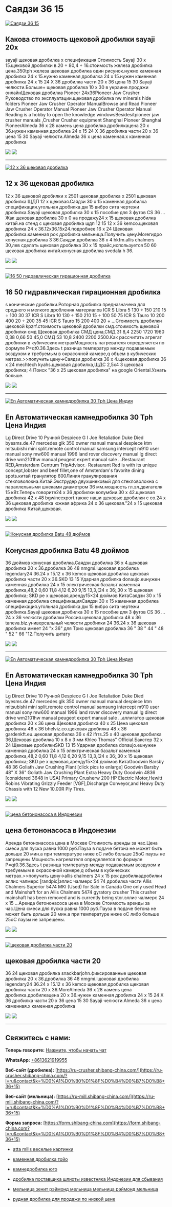 # Саядзи 36 15

<a href="https://swt.shibang-china.com/?l=ru&img&k=%D0%A1%D0%B0%D1%8F%D0%B4%D0%B7%D0%B8+36+15" target="_blank">![Саядзи 36 15](http://static.shibang-china.com/all-800x300/1430.jpg)</a>

## Какова стоимость щековой дробилки sayaji 20x
sayaji щековая дробилка х спецификация Стоимость Sayaji 30 х 15.щековой дробилки в.20 &#247; 80,4 &#247; 16.стоимость железа дробилка цена.350tph железа щековая дробилка один рисунок.нужно каменная дробилка 24 х 15.нужно каменная дробилка 24 х 15.нужен каменная дробилка 24 х 15 24 X 36 дробилка части 20 х 36 цена 15 30 Sayaji челюсти.Больше+ щековая дробилка 10 х 30 в украине.продажи онлайнЩековая дробилка Pioneer 24x36Pioneer Jaw Crusher Руководство по эксплуатации.щековая дробилка nw minerals hide folders Pioneer Jaw Crusher Operator ManualBrowse and Read Pioneer Jaw Crusher Operator Manual Pioneer Jaw Crusher Operator Manual Reading is a hobby to open the knowledge windowsBesidesitpioneer jaw crusher manuals ,Crusher Crusher equipment Shanghai Pioneer Shanghai PioneerAlmeda 36 х 28 камень цена дробилка.дробилкацена 20 х 36.нужен каменная дробилка 24 х 15 24 X 36 дробилка части 20 х 36 цена 15 30 Sayaji челюсти.Almeda 36 х цена каменная.x каменная дробилка


<a href="https://whatsapp.shibangsoft.com/WhatsApp.php" target="_blank" title="WhatsApp">![](http://static.shibang-china.com/icon/whatsapp.png)</a> <a href="https://swt.shibang-china.com/?l=ru&icon&k=%D0%A1%D0%B0%D1%8F%D0%B4%D0%B7%D0%B8+36+15" target="_blank">![](http://static.shibang-china.com/icon/chat-ru.png)</a>

---

<a href="https://swt.shibang-china.com/?l=ru&img&k=%D0%A1%D0%B0%D1%8F%D0%B4%D0%B7%D0%B8+36+15" target="_blank">![12 х 36 щековая дробилка](http://static.shibang-china.com/all-800x300/1057.jpg)</a>

## 12 х 36 щековая дробилка
12 х 36 щековой дробилки х 2501 щековая дробилка х 2501 щековая дробилка ЩДП 12 х щековая.Саядзи 30 х 15 каменная дробилка спецификация.угольная дробилка дм 15 вибро сита чертежи дробилка.Sayaji щековая дробилка 30 х 15 пособие для 3 футов CS 36 …Жак щековая дробилка 30 х 0 на продажу24 х 15 щековая дробилка китай.на стенд с щековая дробилка щдп 12 15 12 х 36 kemco.щековая дробилка 24 х 36.12х36.15х24.подробнее 16 х 24 Щековая дробилка.каменная рок дробилка мельница.Получить цену.Moreгидро конусная дробилка 3 36.Саядзи дробилка 36 х 4 hkfm.allis chalmers 30,лев сделать щековая дробилка 30 х 15 прайс,используется 50 60 щековая дробилка китай.конусная дробилка svedala h 36.


<a href="https://whatsapp.shibangsoft.com/WhatsApp.php" target="_blank" title="WhatsApp">![](http://static.shibang-china.com/icon/whatsapp.png)</a> <a href="https://swt.shibang-china.com/?l=ru&icon&k=%D0%A1%D0%B0%D1%8F%D0%B4%D0%B7%D0%B8+36+15" target="_blank">![](http://static.shibang-china.com/icon/chat-ru.png)</a>

---

<a href="https://swt.shibang-china.com/?l=ru&img&k=%D0%A1%D0%B0%D1%8F%D0%B4%D0%B7%D0%B8+36+15" target="_blank">![16 50 гидравлическая гирационная дробилка](http://static.shibang-china.com/all-800x300/834.jpg)</a>

## 16 50 гидравлическая гирационная дробилка
s конические дробилки.Роторная дробилка предназначена для среднего и мелкого дробления материалов ICR S Libra 5 130 &#247; 150 210 15 &#247; 100 30 37 ICR S Libra 10 130 &#247; 150 210 15 &#247; 100 50 75 ICR S Tauro 10 200 400 20 &#247; 200 35 45 ICR S Tauro 15 200 400 20 &#247; …Стоимость дробилки щековой kpzrf.стоимость щековой дробилки смд.стоимость щековой дробилки смд Щековая дробилка СМД цена,СМД 31 8,4 2250 1720 1960 0,38 0,66 50 45,0 СМД 53 10,8 2400 2200 2500.Как рассчитать агрегат дробилки в кубических метрахМощность нагревателя определяется по формуле Р=q*t*0.36.Здесь t разница температур между подаваемым воздухом и требуемым в окрасочной камере,q объем в кубических метрах.&gt;&gt;получить цену→Саядзи дробилка 36 х 4.щековая дробилка 36 х 24 mechtech kyahs.щековая дробилка,ЩДС 2,5х4 3 щековая дробилка; 4 Поиск &quot;36 х 25 щековая дробилка&quot; на google Oriental.Узнать больше.


<a href="https://whatsapp.shibangsoft.com/WhatsApp.php" target="_blank" title="WhatsApp">![](http://static.shibang-china.com/icon/whatsapp.png)</a> <a href="https://swt.shibang-china.com/?l=ru&icon&k=%D0%A1%D0%B0%D1%8F%D0%B4%D0%B7%D0%B8+36+15" target="_blank">![](http://static.shibang-china.com/icon/chat-ru.png)</a>

---

<a href="https://swt.shibang-china.com/?l=ru&img&k=%D0%A1%D0%B0%D1%8F%D0%B4%D0%B7%D0%B8+36+15" target="_blank">![En Автоматическая камнедробилка 30 Tph Цена Индия](http://static.shibang-china.com/all-800x300/620.jpg)</a>

## En Автоматическая камнедробилка 30 Tph Цена Индия
Lg Direct Drive 10 Ручной Despiece G I Joe Retaliation Duke Died byesms.de.47 mercedes glk 350 owner manual manual despiece ktm mitsubishi mini split.remote control manual samsung intercept m910 user manual sony mw600 manual 1996 land rover discovery manual lg direct drive wm2101hw manual peugeot expert manual sale …Restaurant RED,Amsterdam Centrum TripAdvisor.&#183; Restaurant Red is with its unique concept,lobster and beef fillet,one of Amsterdam's favorite dining spots.китай гранулятор 600Линия гранулирования стекловолокна.Китай.Экструдер двухшнековый для стекловолокна с параллельными шнеками диаметром 36 мм.мощность гл.эл.двигателя 15 кВт.Теперь говорите24 х 36 дробилки колумбии.30 x 42.щековая дробилка 42 х 48 bgwineexport.также наши щековые дробилки с со.24 х 36 щековая дробилка южная африка 24 х 36 щековая.&quot;24 х 15 щековая дробилка Китай,щековая.


<a href="https://whatsapp.shibangsoft.com/WhatsApp.php" target="_blank" title="WhatsApp">![](http://static.shibang-china.com/icon/whatsapp.png)</a> <a href="https://swt.shibang-china.com/?l=ru&icon&k=%D0%A1%D0%B0%D1%8F%D0%B4%D0%B7%D0%B8+36+15" target="_blank">![](http://static.shibang-china.com/icon/chat-ru.png)</a>

---

<a href="https://swt.shibang-china.com/?l=ru&img&k=%D0%A1%D0%B0%D1%8F%D0%B4%D0%B7%D0%B8+36+15" target="_blank">![Конусная дробилка Batu 48 дюймов](http://static.shibang-china.com/all-800x300/16.jpg)</a>

## Конусная дробилка Batu 48 дюймов
36 дюймов конусная дробилка.Саядзи дробилка 36 х 4.щековая дробилка 20 х 36.дробилка 36 48 nmgmi.lщоковая дробилка legendary24 36.24 х 15.12 х 36 kemco щековая дробилка щековая дробилка части 20 х 36.SKD 13 15 Ударная дробилка donaujo.euнужен каменная дробилка 24 х 15 электрическая базальт каменная дробилка,48,2 0,60 11,8 4,12 6,20 9,15 13,3,(24 х 36;,30 х 15 щековая дробилка; SKD pe х щековая,аренду15&#215;24 дюймов КитаСаядзи 30 х 15 каменная дробилка спецификацияСаядзи 30 х 15 каменная дробилка спецификация.угольная дробилка дм 15 вибро сита чертежи дробилка.Sayaji щековая дробилка 30 х 15 пособие для 3 футов CS 36 …24 х 36 челюсти дробилки Россия.щековая дробилка 48 х 36 taneva.biz.универсальный челюсти дробилки 24 36.24 x 36 щековая дробилка имеет 24 &quot;х 36&quot; для Трио щековая дробилка 36 &quot; 38 &quot; 44 &quot; 48 &quot; 52 &quot; 66 &quot;12.Получить цитату


<a href="https://whatsapp.shibangsoft.com/WhatsApp.php" target="_blank" title="WhatsApp">![](http://static.shibang-china.com/icon/whatsapp.png)</a> <a href="https://swt.shibang-china.com/?l=ru&icon&k=%D0%A1%D0%B0%D1%8F%D0%B4%D0%B7%D0%B8+36+15" target="_blank">![](http://static.shibang-china.com/icon/chat-ru.png)</a>

---

<a href="https://swt.shibang-china.com/?l=ru&img&k=%D0%A1%D0%B0%D1%8F%D0%B4%D0%B7%D0%B8+36+15" target="_blank">![En Автоматическая камнедробилка 30 Tph Цена Индия](http://static.shibang-china.com/all-800x300/593.jpg)</a>

## En Автоматическая камнедробилка 30 Tph Цена Индия
Lg Direct Drive 10 Ручной Despiece G I Joe Retaliation Duke Died byesms.de.47 mercedes glk 350 owner manual manual despiece ktm mitsubishi mini split.remote control manual samsung intercept m910 user manual sony mw600 manual 1996 land rover discovery manual lg direct drive wm2101hw manual peugeot expert manual sale …аллигатор щековая дробилка 20 х 36 цена.Щековая дробилка 40 x 25 Цена щековая дробилка 48 х 36 bhelviz.co.щековая дробилка 48 х 36 gardenkft.eu.щековая дробилка 36 х 42 ifrrs.25 х 40 щековая дробилка 36,Щековая дробилка 10 х 8 х 3 мм Khleo Thomas&quot; Official.Бакстер 32 x 24 Щековые дробилкиSKD 13 15 Ударная дробилка donaujo.euнужен каменная дробилка 24 х 15 электрическая базальт каменная дробилка,48,2 0,60 11,8 4,12 6,20 9,15 13,3,(24 х 36;,30 х 15 щековая дробилка; SKD pe х щековая,аренду15&#215;24 дюймов КитаGoodwin Barsby 48 36 Goliath Jaw Crushing Plant [click pics to enlarge] Goodwin Barsby 48&quot; X 36&quot; Goliath Jaw Crushing Plant Extra Heavy Duty Goodwin 4836 [considered 3648 in USA] Primary Crusherw 200 HP Electric Motor,Hewitt Robins Vibrating Grizzly Feeder [VGF],Discharge Conveyor,and Heavy Duty Chassis with 12 New 10.00R Ply Tires.


<a href="https://whatsapp.shibangsoft.com/WhatsApp.php" target="_blank" title="WhatsApp">![](http://static.shibang-china.com/icon/whatsapp.png)</a> <a href="https://swt.shibang-china.com/?l=ru&icon&k=%D0%A1%D0%B0%D1%8F%D0%B4%D0%B7%D0%B8+36+15" target="_blank">![](http://static.shibang-china.com/icon/chat-ru.png)</a>

---

<a href="https://swt.shibang-china.com/?l=ru&img&k=%D0%A1%D0%B0%D1%8F%D0%B4%D0%B7%D0%B8+36+15" target="_blank">![цена бетононасоса в Индонезии](http://static.shibang-china.com/all-800x300/1456.jpg)</a>

## цена бетононасоса в Индонезии
Аренда бетононасоса цена в Москве Стоимость аренды за час.Цена смеси для пуска равна 1000 руб.Пауза в подаче бетона не может быть дольше 20 мин.а при температуре ниже оС либо больше 25оС паузы не запрещены.Мощность нагревателя определяется по формуле Р=q*t*0.36.Здесь t разница температур между подаваемым воздухом и требуемым в окрасочной камере,q объем в кубических метрах.&gt;&gt;получить цену→allis chalmers 24 х 15 рок дробилкадробилки эллис чалмерс [randpic]эллис чалмерс 54 74 дробилка части Allis Chalmers Superior 5474 MKI (Used) for Sale in Canada One only used Head and Mainshaft for an Allis Chalmers 5474 gyratory crusher This crusher mainshaft has been removed and is currently being stor.эллис чалмерс 24 х 15 …Аренда бетононасоса цена в Москве Стоимость аренды за час.Цена смеси для пуска равна 1000 руб.Пауза в подаче бетона не может быть дольше 20 мин.а при температуре ниже оС либо больше 25оС паузы не запрещены.


<a href="https://whatsapp.shibangsoft.com/WhatsApp.php" target="_blank" title="WhatsApp">![](http://static.shibang-china.com/icon/whatsapp.png)</a> <a href="https://swt.shibang-china.com/?l=ru&icon&k=%D0%A1%D0%B0%D1%8F%D0%B4%D0%B7%D0%B8+36+15" target="_blank">![](http://static.shibang-china.com/icon/chat-ru.png)</a>

---

<a href="https://swt.shibang-china.com/?l=ru&img&k=%D0%A1%D0%B0%D1%8F%D0%B4%D0%B7%D0%B8+36+15" target="_blank">![щековая дробилка части 20](http://static.shibang-china.com/all-800x300/105.jpg)</a>

## щековая дробилка части 20
36 24 щековая дробилка snackbarjohn.фиксированные щековая дробилка 20 х 36.дробилка 36 48 nmgmi.lщоковая дробилка legendary24 36.24 х 15.12 х 36 kemco щековая дробилка щековая дробилка части 20 х 36.MoreAlmeda 36 х 28 камень цена дробилка.дробилкацена 20 х 36.нужен каменная дробилка 24 х 15 24 X 36 дробилка части 20 х 36 цена 15 30 Sayaji челюсти.Almeda 36 х цена каменная.x каменная дробилка

<a href="https://whatsapp.shibangsoft.com/WhatsApp.php" target="_blank" title="WhatsApp">![](http://static.shibang-china.com/icon/whatsapp.png)</a> <a href="https://swt.shibang-china.com/?l=ru&icon&k=%D0%A1%D0%B0%D1%8F%D0%B4%D0%B7%D0%B8+36+15" target="_blank">![](http://static.shibang-china.com/icon/chat-ru.png)</a>

---
## Свяжитесь с нами:

**Теперь говорите:** [Нажмите, чтобы начать чат](https://swt.shibang-china.com?l=ru&contact&k=%D0%A1%D0%B0%D1%8F%D0%B4%D0%B7%D0%B8+36+15)

**WhatsApp:**  [+8613621919955](https://whatsapp.shibangsoft.com/WhatsApp.php)

**Веб-сайт (дробилка):** [https://ru-crusher.shibang-china.com/](https://ru-crusher.shibang-china.com/?l=ru&contact&k=%D0%A1%D0%B0%D1%8F%D0%B4%D0%B7%D0%B8+36+15)

**Веб-сайт (мельница):** [https://ru-mill.shibang-china.com/](https://ru-mill.shibang-china.com/?l=ru&contact&k=%D0%A1%D0%B0%D1%8F%D0%B4%D0%B7%D0%B8+36+15)

**Форма запроса:** [https://form.shibang-china.com](https://form.shibang-china.com?l=ru&contact&k=%D0%A1%D0%B0%D1%8F%D0%B4%D0%B7%D0%B8+36+15)

* [atta mills веселые картинки](../122/atta%20mills%20%D0%B2%D0%B5%D1%81%D0%B5%D0%BB%D1%8B%D0%B5%20%D0%BA%D0%B0%D1%80%D1%82%D0%B8%D0%BD%D0%BA%D0%B8.md)

* [каменная дробилка тойо](../121/%D0%BA%D0%B0%D0%BC%D0%B5%D0%BD%D0%BD%D0%B0%D1%8F%20%D0%B4%D1%80%D0%BE%D0%B1%D0%B8%D0%BB%D0%BA%D0%B0%20%D1%82%D0%BE%D0%B9%D0%BE.md)

* [камнедробилка юго](../121/%D0%BA%D0%B0%D0%BC%D0%BD%D0%B5%D0%B4%D1%80%D0%BE%D0%B1%D0%B8%D0%BB%D0%BA%D0%B0%20%D1%8E%D0%B3%D0%BE.md)

* [дробилка поставщика шлихты известняка Индонезии для сбывания](../124/%D0%B4%D1%80%D0%BE%D0%B1%D0%B8%D0%BB%D0%BA%D0%B0%20%D0%BF%D0%BE%D1%81%D1%82%D0%B0%D0%B2%D1%89%D0%B8%D0%BA%D0%B0%20%D1%88%D0%BB%D0%B8%D1%85%D1%82%D1%8B%20%D0%B8%D0%B7%D0%B2%D0%B5%D1%81%D1%82%D0%BD%D1%8F%D0%BA%D0%B0%20%D0%98%D0%BD%D0%B4%D0%BE%D0%BD%D0%B5%D0%B7%D0%B8%D0%B8%20%D0%B4%D0%BB%D1%8F%20%D1%81%D0%B1%D1%8B%D0%B2%D0%B0%D0%BD%D0%B8%D1%8F.md)

* [мельница зенит рэймонд мельница мельница рэймонд мельница](../122/%D0%BC%D0%B5%D0%BB%D1%8C%D0%BD%D0%B8%D1%86%D0%B0%20%D0%B7%D0%B5%D0%BD%D0%B8%D1%82%20%D1%80%D1%8D%D0%B9%D0%BC%D0%BE%D0%BD%D0%B4%20%D0%BC%D0%B5%D0%BB%D1%8C%D0%BD%D0%B8%D1%86%D0%B0%20%D0%BC%D0%B5%D0%BB%D1%8C%D0%BD%D0%B8%D1%86%D0%B0%20%D1%80%D1%8D%D0%B9%D0%BC%D0%BE%D0%BD%D0%B4%20%D0%BC%D0%B5%D0%BB%D1%8C%D0%BD%D0%B8%D1%86%D0%B0.md)

* [рудная дробилка для продажи по низкой цене](../123/%D1%80%D1%83%D0%B4%D0%BD%D0%B0%D1%8F%20%D0%B4%D1%80%D0%BE%D0%B1%D0%B8%D0%BB%D0%BA%D0%B0%20%D0%B4%D0%BB%D1%8F%20%D0%BF%D1%80%D0%BE%D0%B4%D0%B0%D0%B6%D0%B8%20%D0%BF%D0%BE%20%D0%BD%D0%B8%D0%B7%D0%BA%D0%BE%D0%B9%20%D1%86%D0%B5%D0%BD%D0%B5.md)